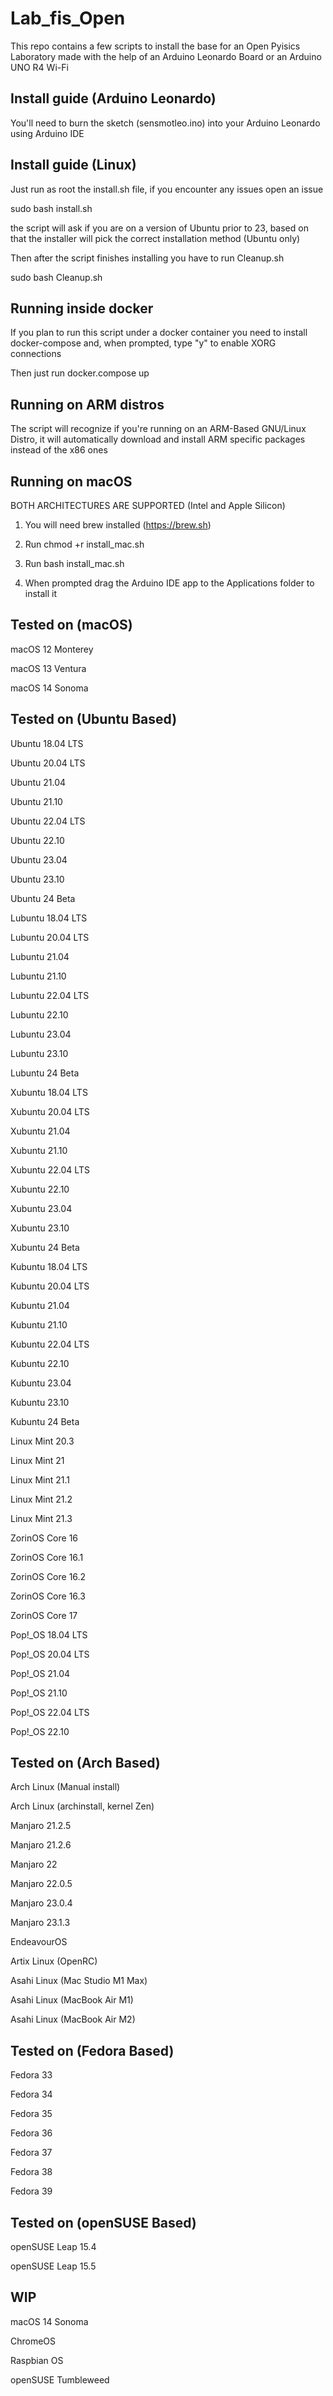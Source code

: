 # Lab_fis_Open
This repo contains a few scripts to install the base for an Open Pyisics Laboratory made with the help of an Arduino Leonardo Board or an Arduino UNO R4 Wi-Fi


## Install guide (Arduino Leonardo)
You'll need to burn the sketch (sensmotleo.ino) into your Arduino Leonardo using Arduino IDE

## Install guide (Linux)
Just run as root the install.sh file, if you encounter any issues open an issue

sudo bash install.sh

the script will ask if you are on a version of Ubuntu prior to 23, based on that the installer will pick the correct installation method (Ubuntu only)

Then after the script finishes installing you have to run Cleanup.sh

sudo bash Cleanup.sh

## Running inside docker
If you plan to run this script under a docker container you need to install docker-compose and, when prompted, type "y" to enable XORG connections

Then just run docker.compose up

## Running on ARM distros

The script will recognize if you're running on an ARM-Based GNU/Linux Distro, it will automatically download and install ARM specific packages instead of the x86 ones

## Running on macOS

BOTH ARCHITECTURES ARE SUPPORTED (Intel and Apple Silicon)

1) You will need brew installed (https://brew.sh)

2) Run chmod +r install_mac.sh

3) Run bash install_mac.sh

4) When prompted drag the Arduino IDE app to the Applications folder to install it

## Tested on (macOS)

macOS 12 Monterey

macOS 13 Ventura

macOS 14 Sonoma

## Tested on (Ubuntu Based)

Ubuntu 18.04 LTS

Ubuntu 20.04 LTS

Ubuntu 21.04

Ubuntu 21.10

Ubuntu 22.04 LTS

Ubuntu 22.10

Ubuntu 23.04

Ubuntu 23.10

Ubuntu 24 Beta

Lubuntu 18.04 LTS

Lubuntu 20.04 LTS

Lubuntu 21.04

Lubuntu 21.10

Lubuntu 22.04 LTS

Lubuntu 22.10

Lubuntu 23.04

Lubuntu 23.10

Lubuntu 24 Beta

Xubuntu 18.04 LTS

Xubuntu 20.04 LTS

Xubuntu 21.04

Xubuntu 21.10

Xubuntu 22.04 LTS

Xubuntu 22.10

Xubuntu 23.04

Xubuntu 23.10

Xubuntu 24 Beta

Kubuntu 18.04 LTS

Kubuntu 20.04 LTS

Kubuntu 21.04

Kubuntu 21.10

Kubuntu 22.04 LTS

Kubuntu 22.10

Kubuntu 23.04

Kubuntu 23.10

Kubuntu 24 Beta

Linux Mint 20.3

Linux Mint 21

Linux Mint 21.1

Linux Mint 21.2

Linux Mint 21.3

ZorinOS Core 16

ZorinOS Core 16.1

ZorinOS Core 16.2

ZorinOS Core 16.3

ZorinOS Core 17

Pop!_OS 18.04 LTS

Pop!_OS 20.04 LTS

Pop!_OS 21.04

Pop!_OS 21.10

Pop!_OS 22.04 LTS

Pop!_OS 22.10

## Tested on (Arch Based)

Arch Linux (Manual install)

Arch Linux (archinstall, kernel Zen)

Manjaro 21.2.5

Manjaro 21.2.6

Manjaro 22

Manjaro 22.0.5

Manjaro 23.0.4

Manjaro 23.1.3

EndeavourOS

Artix Linux (OpenRC)

Asahi Linux (Mac Studio M1 Max)

Asahi Linux (MacBook Air M1)

Asahi Linux (MacBook Air M2)

## Tested on (Fedora Based)

Fedora 33

Fedora 34

Fedora 35

Fedora 36

Fedora 37

Fedora 38

Fedora 39

## Tested on (openSUSE Based)

openSUSE Leap 15.4

openSUSE Leap 15.5

## WIP

macOS 14 Sonoma

ChromeOS

Raspbian OS

openSUSE Tumbleweed
